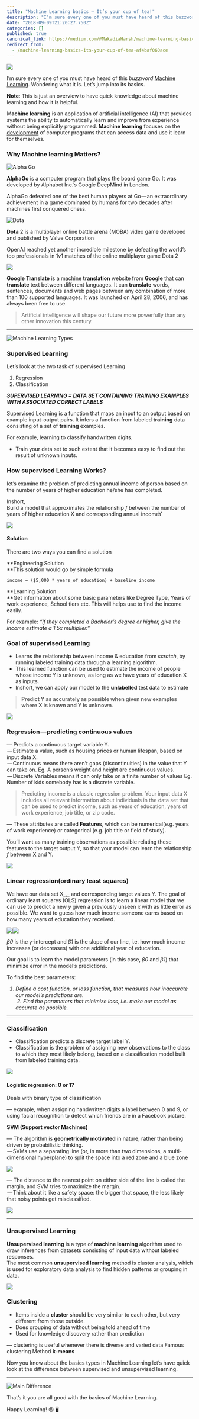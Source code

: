 ```yaml
---
title: "Machine Learning basics — It’s your cup of tea!"
description: "I’m sure every one of you must have heard of this buzzword Machine Learning. Wondering what it is. Let’s jump into its basics."
date: "2018-09-09T21:20:27.750Z"
categories: []
published: true
canonical_link: https://medium.com/@MakadiaHarsh/machine-learning-basics-its-your-cup-of-tea-af4baf060ace
redirect_from:
  - /machine-learning-basics-its-your-cup-of-tea-af4baf060ace
---
```


![](./asset-1.png)

I’m sure every one of you must have heard of this _buzzword_ [Machine Learning](https://hackernoon.com/tagged/machine-learning). Wondering what it is. Let’s jump into its basics.

**Note**: This is just an overview to have quick knowledge about machine learning and how it is helpful.

M**achine learning** is an application of artificial intelligence (AI) that provides systems the ability to automatically learn and improve from experience without being explicitly programmed. **Machine learning** focuses on the [development](https://hackernoon.com/tagged/development) of computer programs that can access data and use it learn for themselves.

### Why Machine learning Matters?

![Alpha Go](./asset-2.png)

**AlphaGo** is a computer program that plays the board game Go. It was developed by Alphabet Inc.’s Google DeepMind in London.

AlphaGo defeated one of the best human players at Go — an extraordinary achievement in a game dominated by humans for two decades after machines first conquered chess.

![Dota](./asset-3.jpeg)

**Dota** 2 is a multiplayer online battle arena (MOBA) video game developed and published by Valve Corporation

OpenAI reached yet another incredible milestone by defeating the world’s top professionals in 1v1 matches of the online multiplayer game Dota 2

![](./asset-4.png)

**Google Translate** is a machine **translation** website from **Google** that can **translate** text between different languages. It can **translate** words, sentences, documents and web pages between any combination of more than 100 supported languages. It was launched on April 28, 2006, and has always been free to use.

> Artificial intelligence will shape our future more powerfully than any other innovation this century.

---

![Machine Learning Types](./asset-5.png)

### Supervised Learning

Let’s look at the two task of supervised Learning

1.  Regression
2.  Classification

**_SUPERVISED LEARNING = DATA SET CONTAINING TRAINING EXAMPLES WITH ASSOCIATED CORRECT LABELS_**

Supervised Learning is a function that maps an input to an output based on example input-output pairs. It infers a function from labeled **training** data consisting of a set of **training** examples.

For example, learning to classify handwritten digits.

-   Train your data set to such extent that it becomes easy to find out the result of unknown inputs.

### How supervised Learning Works?

let’s examine the problem of predicting annual income of person based on the number of years of higher education he/she has completed.

Inshort,  
Build a model that approximates the relationship _f_ between the number of years of higher education X and corresponding annual incomeY

![](./asset-6.png)

#### Solution

There are two ways you can find a solution

**Engineering Solution  
**This solution would go by simple formula

```
income = ($5,000 * years_of_education) + baseline_income
```

**Learning Solution  
**Get information about some basic parameters like Degree Type, Years of work experience, School tiers etc. This will helps use to find the income easily.

For example: _“If they completed a Bachelor’s degree or higher, give the income estimate a 1.5x multiplier.”_

### Goal of supervised Learning

-   Learns the relationship between income & education from _scratch_, by running labeled training data through a learning algorithm.
-   This learned function can be used to estimate the income of people whose income Y is unknown, as long as we have years of education X as inputs.
-   Inshort, we can apply our model to the **unlabelled** test data to estimate

> **Predict Y as accurately as possible when given new examples where X is known and Y is unknown**.

![](./asset-7.png)

### **Regression — predicting continuous values**

— Predicts a continuous target variable Y.  
 — Estimate a value, such as housing prices or human lifespan, based on input data X.  
 — Continuous means there aren’t gaps (discontinuities) in the value that Y can take on. Eg. A person’s weight and height are continuous values.  
 — Discrete Variables means it can only take on a finite number of values Eg. Number of kids somebody has is a discrete variable.

> Predicting income is a classic regression problem. Your input data X includes all relevant information about individuals in the data set that can be used to predict income, such as years of education, years of work experience, job title, or zip code.

— These attributes are called **Features**, which can be numerical(e.g. years of work experience) or categorical (e.g. job title or field of study).

You’ll want as many training observations as possible relating these features to the target output Y, so that your model can learn the relationship _f_ between X and Y.

![](./asset-8.png)

### Linear regression(ordinary least squares)

We have our data set X_,_ and corresponding target values Y. The goal of ordinary least squares (OLS) regression is to learn a linear model that we can use to predict a new _y_ given a previously unseen _x_ with as little error as possible. We want to guess how much income someone earns based on how many years of education they received.

![](./asset-9.png)![](./asset-10.png)

_β0_ is the y-intercept and _β1_ is the slope of our line, i.e. how much income increases (or decreases) with one additional year of education.

Our goal is to learn the model parameters (in this case, _β0_ and _β1_) that minimize error in the model’s predictions.

To find the best parameters:

1.  _Define a cost function, or loss function, that measures how inaccurate our model’s predictions are.  
     2. Find the parameters that minimize loss, i.e. make our model as accurate as possible._

---

### Classification

-   Classification predicts a discrete target label Y.
-   Classification is the problem of assigning new observations to the class to which they most likely belong, based on a classification model built from labeled training data.

![](./asset-11.png)

#### Logistic regression: 0 or 1?

Deals with binary type of classification

— example, when assigning handwritten digits a label between 0 and 9, or using facial recognition to detect which friends are in a Facebook picture.

**SVM (Support vector Machines)**

— The algorithm is **geometrically motivated** in nature, rather than being driven by probabilistic thinking.  
 — SVMs use a separating line (or, in more than two dimensions, a multi-dimensional hyperplane) to split the space into a red zone and a blue zone

![](./asset-12.png)

— The distance to the nearest point on either side of the line is called the margin, and SVM tries to maximize the margin.  
 — Think about it like a safety space: the bigger that space, the less likely that noisy points get misclassified.

![](./asset-13.png)

---

### Unsupervised Learning

**Unsupervised learning** is a type of **machine learning** algorithm used to draw inferences from datasets consisting of input data without labeled responses.   
The most common **unsupervised learning** method is cluster analysis, which is used for exploratory data analysis to find hidden patterns or grouping in data.

![](./asset-14.png)

### Clustering

-   Items inside a **cluster** should be very similar to each other, but very different from those outside.
-   Does grouping of data without being told ahead of time
-   Used for knowledge discovery rather than prediction

— clustering is useful whenever there is diverse and varied data Famous clustering Method **k-means**

Now you know about the basics types in Machine Learning let’s have quick look at the difference between supervised and unsupervised learning.

---

![Main Difference](./asset-15.png)

That’s it you are all good with the basics of Machine Learning.

Happy Learning! 😆 🖥


